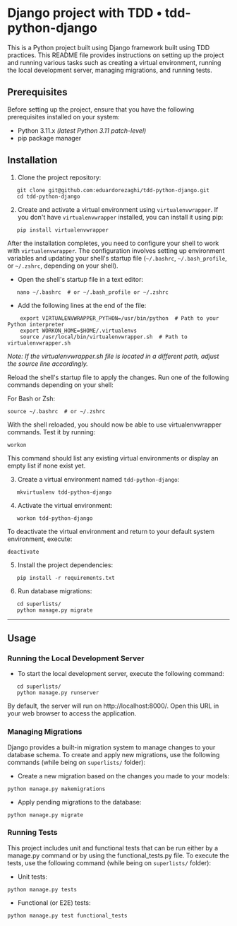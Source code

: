 # Django project with TDD • tdd-python-django

This is a Python project built using Django framework built using TDD practices. This README file provides instructions on setting up the project and running various tasks such as creating a virtual environment, running the local development server, managing migrations, and running tests.

## Prerequisites

Before setting up the project, ensure that you have the following prerequisites installed on your system:

- Python 3.11.x _(latest Python 3.11 patch-level)_
- pip package manager

## Installation

1. Clone the project repository:

```shell
   git clone git@github.com:eduardorezaghi/tdd-python-django.git
   cd tdd-python-django
```

2. Create and activate a virtual environment using `virtualenvwrapper`. If you don't have `virtualenvwrapper` installed, you can install it using pip:
```shell
   pip install virtualenvwrapper
```

After the installation completes, you need to configure your shell to work with `virtualenvwrapper`. The configuration involves setting up environment variables and updating your shell's startup file (`~/.bashrc`, `~/.bash_profile`, or `~/.zshrc`, depending on your shell).
* Open the shell's startup file in a text editor:
```shell
   nano ~/.bashrc  # or ~/.bash_profile or ~/.zshrc
```

* Add the following lines at the end of the file:
```shell
    export VIRTUALENVWRAPPER_PYTHON=/usr/bin/python  # Path to your Python interpreter
    export WORKON_HOME=$HOME/.virtualenvs
    source /usr/local/bin/virtualenvwrapper.sh  # Path to virtualenvwrapper.sh
```
_Note: If the virtualenvwrapper.sh file is located in a different path, adjust the source line accordingly._


Reload the shell's startup file to apply the changes. Run one of the following commands depending on your shell:

For Bash or Zsh:
```shell
source ~/.bashrc  # or ~/.zshrc
```

With the shell reloaded, you should now be able to use virtualenvwrapper commands. Test it by running:
```shell
workon
```
This command should list any existing virtual environments or display an empty list if none exist yet.

3.  Create a virtual environment named `tdd-python-django`:
```shell
   mkvirtualenv tdd-python-django
```

4. Activate the virtual environment:
```shell
   workon tdd-python-django
```
To deactivate the virtual environment and return to your default system environment, execute:

```shell
deactivate
```

5. Install the project dependencies:
```shell
   pip install -r requirements.txt
```

6. Run database migrations:
```shell
   cd superlists/
   python manage.py migrate
```
---
## Usage
### Running the Local Development Server
* To start the local development server, execute the following command:
```shell
   cd superlists/
   python manage.py runserver
```
By default, the server will run on http://localhost:8000/. Open this URL in your web browser to access the application.

### Managing Migrations
Django provides a built-in migration system to manage changes to your database schema. To create and apply new migrations, use the following commands (while being on `superlists/` folder):

* Create a new migration based on the changes you made to your models:

```shell
python manage.py makemigrations
```

* Apply pending migrations to the database:

```shell
python manage.py migrate
```

### Running Tests
This project includes unit and functional tests that can be run either by a manage.py command or by using the functional_tests.py file. To execute the tests, use the following command (while being on `superlists/` folder):
* Unit tests:
```shell
python manage.py tests
```

* Functional (or E2E) tests:
```shell
python manage.py test functional_tests
```
